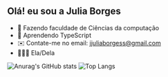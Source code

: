 ## Olá!  eu sou a Julia Borges
- 📔 Fazendo faculdade de Ciências da computação
- 📖 Aprendendo TypeScript
- ✉️ Contate-me no email: jjuliaborgess@gmail.com
- 👩🏽‍💻 Ela/Dela

![Anurag's GitHub stats](https://github-readme-stats.vercel.app/api?username=Jjbborges&show_icons=true&theme=transparent) ![Top Langs](https://github-readme-stats.vercel.app/api/top-langs/?username=Jjbborges&layout=compact)
